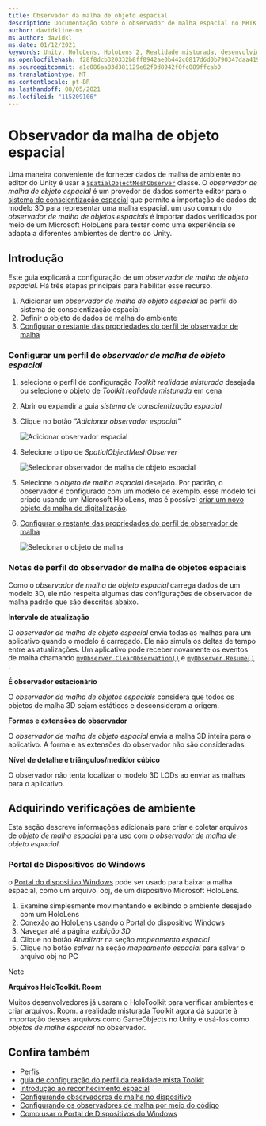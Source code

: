 ```yaml
---
title: Observador da malha de objeto espacial
description: Documentação sobre o observador de malha espacial no MRTK
author: davidkline-ms
ms.author: davidkl
ms.date: 01/12/2021
keywords: Unity, HoloLens, HoloLens 2, Realidade misturada, desenvolvimento, MRTK,
ms.openlocfilehash: f28f8dcb320332b8ff8942ae0b442c0817d6d0b790347daa419cfc24dc0d60fc
ms.sourcegitcommit: a1c086aa83d381129e62f9d8942f0fc889ffcab0
ms.translationtype: MT
ms.contentlocale: pt-BR
ms.lasthandoff: 08/05/2021
ms.locfileid: "115209106"
---
```

# <a name="spatial-object-mesh-observer"></a>Observador da malha de objeto espacial

Uma maneira conveniente de fornecer dados de malha de ambiente no editor do Unity é usar a [`SpatialObjectMeshObserver`](xref:Microsoft.MixedReality.Toolkit.SpatialObjectMeshObserver.SpatialObjectMeshObserver) classe. O *observador de malha de objeto espacial* é um provedor de dados somente editor para o [sistema de conscientização espacial](spatial-awareness-getting-started.md) que permite a importação de dados de modelo 3D para representar uma malha espacial. um uso comum do *observador de malha de objetos espaciais* é importar dados verificados por meio de um Microsoft HoloLens para testar como uma experiência se adapta a diferentes ambientes de dentro do Unity.

## <a name="getting-started"></a>Introdução

Este guia explicará a configuração de um *observador de malha de objeto espacial*. Há três etapas principais para habilitar esse recurso.

1. Adicionar um *observador de malha de objeto espacial* ao perfil do sistema de conscientização espacial
1. Definir o objeto de dados de malha do ambiente
1. [Configurar o restante das propriedades do perfil de observador de malha](configuring-spatial-awareness-mesh-observer.md)

### <a name="set-up-a-spatial-object-mesh-observer-profile"></a>Configurar um perfil de *observador de malha de objeto espacial*

1. selecione o perfil de configuração *Toolkit realidade misturada* desejada ou selecione o objeto de *Toolkit realidade misturada* em cena
1. Abrir ou expandir a guia *sistema de conscientização espacial*
1. Clique no botão *"Adicionar observador espacial"*

    ![Adicionar observador espacial](../images/spatial-awareness/AddObserver.png)

1. Selecione o tipo de *SpatialObjectMeshObserver*

    ![Selecionar observador de malha de objeto espacial](../images/spatial-awareness/SelectObjectObserver.png)

1. Selecione o *objeto de malha espacial* desejado. Por padrão, o observador é configurado com um modelo de exemplo. esse modelo foi criado usando um Microsoft HoloLens, mas é possível [criar um novo objeto de malha de digitalização](#acquiring-environment-scans).
1. [Configurar o restante das propriedades do perfil de observador de malha](configuring-spatial-awareness-mesh-observer.md)

    ![Selecionar o objeto de malha](../images/spatial-awareness/ObjectObserverProfile.png)

### <a name="spatial-object-mesh-observer-profile-notes"></a>Notas de perfil do observador de malha de objetos espaciais

Como o *observador de malha de objeto espacial* carrega dados de um modelo 3D, ele não respeita algumas das configurações de observador de malha padrão que são descritas abaixo.

**Intervalo de atualização**

O  *observador de malha de objeto espacial* envia todas as malhas para um aplicativo quando o modelo é carregado. Ele não simula os deltas de tempo entre as atualizações. Um aplicativo pode receber novamente os eventos de malha chamando [`myObserver.ClearObservation()`](xref:Microsoft.MixedReality.Toolkit.SpatialAwareness.IMixedRealitySpatialAwarenessObserver.ClearObservations) e [`myObserver.Resume()`](xref:Microsoft.MixedReality.Toolkit.SpatialAwareness.IMixedRealitySpatialAwarenessObserver.Resume) .

**É observador estacionário**

O *observador de malha de objetos espaciais* considera que todos os objetos de malha 3D sejam estáticos e desconsideram a origem.

**Formas e extensões do observador**

O  *observador de malha de objeto espacial* envia a malha 3D inteira para o aplicativo. A forma e as extensões do observador não são consideradas.

**Nível de detalhe e triângulos/medidor cúbico**

O observador não tenta localizar o modelo 3D LODs ao enviar as malhas para o aplicativo.

## <a name="acquiring-environment-scans"></a>Adquirindo verificações de ambiente

Esta seção descreve informações adicionais para criar e coletar arquivos de *objeto de malha espacial* para uso com o *observador de malha de objeto espacial*.

### <a name="windows-device-portal"></a>Portal de Dispositivos do Windows

o [Portal do dispositivo Windows](/windows/mixed-reality/using-the-windows-device-portal) pode ser usado para baixar a malha espacial, como um arquivo. obj, de um dispositivo Microsoft HoloLens.

1. Examine simplesmente movimentando e exibindo o ambiente desejado com um HoloLens
1. Conexão ao HoloLens usando o Portal do dispositivo Windows
1. Navegar até a página *exibição 3D*
1. Clique no botão *Atualizar* na seção *mapeamento espacial*
1. Clique no botão *salvar* na seção *mapeamento espacial* para salvar o arquivo obj no PC

> [!NOTE]
> **Arquivos HoloToolkit. Room**
>
> Muitos desenvolvedores já usaram o HoloToolkit para verificar ambientes e criar arquivos. Room. a realidade misturada Toolkit agora dá suporte à importação desses arquivos como GameObjects no Unity e usá-los como *objetos de malha espacial* no observador.

## <a name="see-also"></a>Confira também

- [Perfis](../profiles/profiles.md)
- [guia de configuração do perfil da realidade mista Toolkit](../../configuration/mixed-reality-configuration-guide.md)
- [Introdução ao reconhecimento espacial](spatial-awareness-getting-started.md)
- [Configurando observadores de malha no dispositivo](configuring-spatial-awareness-mesh-observer.md)
- [Configurando os observadores de malha por meio do código](usage-guide.md)
- [Como usar o Portal de Dispositivos do Windows](/windows/mixed-reality/using-the-windows-device-portal)
